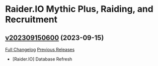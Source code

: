 # Raider.IO Mythic Plus, Raiding, and Recruitment

## [v202309150600](https://github.com/RaiderIO/raiderio-addon/tree/v202309150600) (2023-09-15)
[Full Changelog](https://github.com/RaiderIO/raiderio-addon/compare/v202309140600...v202309150600) [Previous Releases](https://github.com/RaiderIO/raiderio-addon/releases)

- [Raider.IO] Database Refresh  
